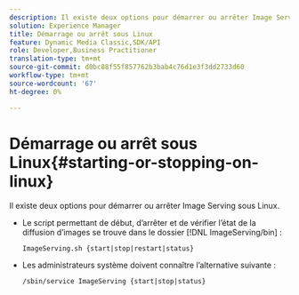 ```yaml
---
description: Il existe deux options pour démarrer ou arrêter Image Serving sous Linux.
solution: Experience Manager
title: Démarrage ou arrêt sous Linux
feature: Dynamic Media Classic,SDK/API
role: Developer,Business Practitioner
translation-type: tm+mt
source-git-commit: d0bc88f55f857762b3bab4c76d1e3f3dd2733d60
workflow-type: tm+mt
source-wordcount: '67'
ht-degree: 0%

---
```



# Démarrage ou arrêt sous Linux{#starting-or-stopping-on-linux}

Il existe deux options pour démarrer ou arrêter Image Serving sous Linux.

* Le script permettant de début, d’arrêter et de vérifier l’état de la diffusion d’images se trouve dans le dossier [!DNL ImageServing/bin] :

   `ImageServing.sh {start|stop|restart|status}`
* Les administrateurs système doivent connaître l’alternative suivante :

   `/sbin/service ImageServing {start|stop|status}`

